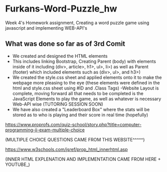 # Furkans-Word-Puzzle_hw
Week 4's Homework assignment, Creating a word puzzle game using javascript and implementing WEB-API's
## What was done so far as of 3rd Comit ##
- We created and designed the HTML elements
- This includes linking Bootstrap, Creating Parent (body) with elements inside of it including (div>, article>, h1>, ul>, li>) as well as Parent (footer) which included elements such as (div>, ul>, and h3>)
- We created the style.css sheet and applied elements onto it to make the webpage more pleasing to the eye
(these elements were defined in the html and style.css sheet using #ID and .Class Tags)
-Website Layout is complete, moving forward all that needs to be completed is the JavaScript Elements to play the game, as well as whatever is necessary Web-API wise (TUTORING SESSION SOON) 
- We have also created a "Leaderboard Box" where the stats will be stored as to who is playing and their score in real time (hopefully)














https://www.proprofs.com/quiz-school/story.php?title=computer-programming-ii-exam-multiple-choice 

(MULTIPLE CHOICE QUESTIONS CAME FROM THIS WEBSITE^^^^^)


https://www.w3schools.com/jsref/prop_html_innerhtml.asp

(INNER HTML EXPLENATION AND IMPLEMENTATION CAME FROM HERE + YOUTUBE_)
